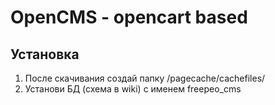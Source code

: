 # OpenCMS - opencart based

## Установка
1. После скачивания создай папку /pagecache/cachefiles/
2. Установи БД (схема в wiki) с именем freepeo_cms